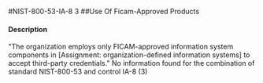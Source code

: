 #NIST-800-53-IA-8 3
##Use Of Ficam-Approved Products
#### Description
"The organization employs only FICAM-approved information system components in [Assignment: organization-defined information systems] to accept third-party credentials."
No information found for the combination of standard NIST-800-53 and control IA-8 (3)

